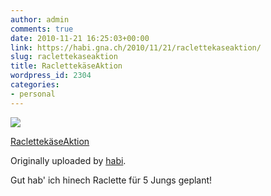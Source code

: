 ```yaml
---
author: admin
comments: true
date: 2010-11-21 16:25:03+00:00
link: https://habi.gna.ch/2010/11/21/raclettekaseaktion/
slug: raclettekaseaktion
title: RaclettekäseAktion
wordpress_id: 2304
categories:
- personal
---
```



 [![](http://farm6.static.flickr.com/5122/5194855893_4a1e2b8247_m.jpg)](http://www.flickr.com/photos/habi/5194855893/)
   

 
  [RaclettekäseAktion](http://www.flickr.com/photos/habi/5194855893/)
    

  Originally uploaded by [habi](http://www.flickr.com/people/habi/).
 



Gut hab' ich hinech Raclette für 5 Jungs geplant!
  

